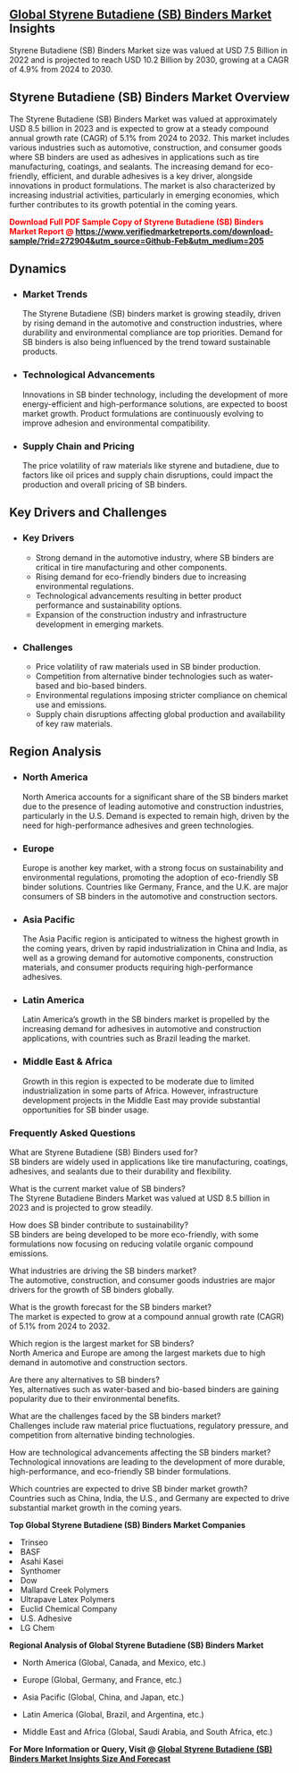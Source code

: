 <h2><a href="https://www.verifiedmarketreports.com/download-sample/?rid=272904&amp;utm_source=Github&amp;utm_medium=205" target="_blank">Global Styrene Butadiene (SB) Binders Market</a> Insights</h2><p>Styrene Butadiene (SB) Binders Market size was valued at USD 7.5 Billion in 2022 and is projected to reach USD 10.2 Billion by 2030, growing at a CAGR of 4.9% from 2024 to 2030.</p><p> <h2>Styrene Butadiene (SB) Binders Market Overview</h2> <p>The Styrene Butadiene (SB) Binders Market was valued at approximately USD 8.5 billion in 2023 and is expected to grow at a steady compound annual growth rate (CAGR) of 5.1% from 2024 to 2032. This market includes various industries such as automotive, construction, and consumer goods where SB binders are used as adhesives in applications such as tire manufacturing, coatings, and sealants. The increasing demand for eco-friendly, efficient, and durable adhesives is a key driver, alongside innovations in product formulations. The market is also characterized by increasing industrial activities, particularly in emerging economies, which further contributes to its growth potential in the coming years.</p> <p><strong><p><span class=""><span style="color: #ff0000;"><strong>Download Full PDF Sample Copy of Styrene Butadiene (SB) Binders Market Report</strong> @ </span><a href="https://www.verifiedmarketreports.com/download-sample/?rid=272904&amp;utm_source=Github-Feb&amp;utm_medium=205" target="_blank">https://www.verifiedmarketreports.com/download-sample/?rid=272904&amp;utm_source=Github-Feb&amp;utm_medium=205</a></span></p></strong></p> <h2>Dynamics</h2> <ul> <li><h3>Market Trends</h3> The Styrene Butadiene (SB) binders market is growing steadily, driven by rising demand in the automotive and construction industries, where durability and environmental compliance are top priorities. Demand for SB binders is also being influenced by the trend toward sustainable products.</li> <li><h3>Technological Advancements</h3> Innovations in SB binder technology, including the development of more energy-efficient and high-performance solutions, are expected to boost market growth. Product formulations are continuously evolving to improve adhesion and environmental compatibility.</li> <li><h3>Supply Chain and Pricing</h3> The price volatility of raw materials like styrene and butadiene, due to factors like oil prices and supply chain disruptions, could impact the production and overall pricing of SB binders.</li> </ul> <h2>Key Drivers and Challenges</h2> <ul> <li><h3>Key Drivers</h3> <ul> <li>Strong demand in the automotive industry, where SB binders are critical in tire manufacturing and other components.</li> <li>Rising demand for eco-friendly binders due to increasing environmental regulations.</li> <li>Technological advancements resulting in better product performance and sustainability options.</li> <li>Expansion of the construction industry and infrastructure development in emerging markets.</li> </ul> </li> <li><h3>Challenges</h3> <ul> <li>Price volatility of raw materials used in SB binder production.</li> <li>Competition from alternative binder technologies such as water-based and bio-based binders.</li> <li>Environmental regulations imposing stricter compliance on chemical use and emissions.</li> <li>Supply chain disruptions affecting global production and availability of key raw materials.</li> </ul> </li> </ul> <h2>Region Analysis</h2> <ul> <li><h3>North America</h3> North America accounts for a significant share of the SB binders market due to the presence of leading automotive and construction industries, particularly in the U.S. Demand is expected to remain high, driven by the need for high-performance adhesives and green technologies.</li> <li><h3>Europe</h3> Europe is another key market, with a strong focus on sustainability and environmental regulations, promoting the adoption of eco-friendly SB binder solutions. Countries like Germany, France, and the U.K. are major consumers of SB binders in the automotive and construction sectors.</li> <li><h3>Asia Pacific</h3> The Asia Pacific region is anticipated to witness the highest growth in the coming years, driven by rapid industrialization in China and India, as well as a growing demand for automotive components, construction materials, and consumer products requiring high-performance adhesives.</li> <li><h3>Latin America</h3> Latin America’s growth in the SB binders market is propelled by the increasing demand for adhesives in automotive and construction applications, with countries such as Brazil leading the market.</li> <li><h3>Middle East & Africa</h3> Growth in this region is expected to be moderate due to limited industrialization in some parts of Africa. However, infrastructure development projects in the Middle East may provide substantial opportunities for SB binder usage.</li> </ul> <h3>Frequently Asked Questions</h3> <p>What are Styrene Butadiene (SB) Binders used for? <br>SB binders are widely used in applications like tire manufacturing, coatings, adhesives, and sealants due to their durability and flexibility.</p> <p>What is the current market value of SB binders? <br>The Styrene Butadiene Binders Market was valued at USD 8.5 billion in 2023 and is projected to grow steadily.</p> <p>How does SB binder contribute to sustainability? <br>SB binders are being developed to be more eco-friendly, with some formulations now focusing on reducing volatile organic compound emissions.</p> <p>What industries are driving the SB binders market? <br>The automotive, construction, and consumer goods industries are major drivers for the growth of SB binders globally.</p> <p>What is the growth forecast for the SB binders market? <br>The market is expected to grow at a compound annual growth rate (CAGR) of 5.1% from 2024 to 2032.</p> <p>Which region is the largest market for SB binders? <br>North America and Europe are among the largest markets due to high demand in automotive and construction sectors.</p> <p>Are there any alternatives to SB binders? <br>Yes, alternatives such as water-based and bio-based binders are gaining popularity due to their environmental benefits.</p> <p>What are the challenges faced by the SB binders market? <br>Challenges include raw material price fluctuations, regulatory pressure, and competition from alternative binding technologies.</p> <p>How are technological advancements affecting the SB binders market? <br>Technological innovations are leading to the development of more durable, high-performance, and eco-friendly SB binder formulations.</p> <p>Which countries are expected to drive SB binder market growth? <br>Countries such as China, India, the U.S., and Germany are expected to drive substantial market growth in the coming years.</p> </p><p><strong>Top Global Styrene Butadiene (SB) Binders Market Companies</strong></p><div data-test-id=""><p><li>Trinseo</li><li> BASF</li><li> Asahi Kasei</li><li> Synthomer</li><li> Dow</li><li> Mallard Creek Polymers</li><li> Ultrapave Latex Polymers</li><li> Euclid Chemical Company</li><li> U.S. Adhesive</li><li> LG Chem</li></p><div><strong>Regional Analysis of&nbsp;Global Styrene Butadiene (SB) Binders Market</strong></div><ul><li dir="ltr"><p dir="ltr">North America&nbsp;(Global, Canada, and Mexico, etc.)</p></li><li dir="ltr"><p dir="ltr">Europe (Global, Germany, and France, etc.)</p></li><li dir="ltr"><p dir="ltr">Asia Pacific&nbsp;(Global, China, and Japan, etc.)</p></li><li dir="ltr"><p dir="ltr">Latin America&nbsp;(Global, Brazil, and Argentina, etc.)</p></li><li dir="ltr">Middle East and Africa&nbsp;(Global, Saudi Arabia, and South Africa, etc.)</li></ul><p><strong>For More Information or Query, Visit @&nbsp;</strong><strong><a href="https://www.verifiedmarketreports.com/product/styrene-butadiene-sb-binders-market/?utm_source=Github&amp;utm_medium=205" target="_blank">Global Styrene Butadiene (SB) Binders Market Insights Size And Forecast</a></strong></p></div>
